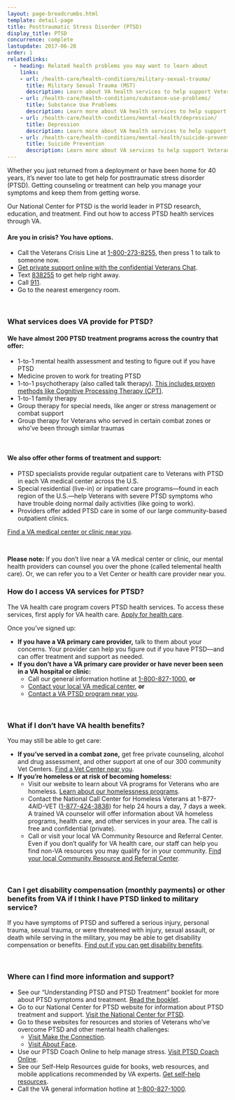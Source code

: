 ```yaml
---
layout: page-breadcrumbs.html
template: detail-page
title: Posttraumatic Stress Disorder (PTSD)
display_title: PTSD
concurrence: complete
lastupdate: 2017-06-28
order: 1
relatedlinks:
  - heading: Related health problems you may want to learn about
    links:
    - url: /health-care/health-conditions/military-sexual-trauma/
      title: Military Sexual Trauma (MST)
      description: Learn about VA health services to help support Veterans dealing with issues related to military sexual trauma.
    - url: /health-care/health-conditions/substance-use-problems/
      title: Substance Use Problems
      description: Learn more about VA health services to help support Veterans with substance use problems.
    - url: /health-care/health-conditions/mental-health/depression/
      title: Depression
      description: Learn more about VA health services to help support Veterans with depression.
    - url: /health-care/health-conditions/mental-health/suicide-prevention/
      title: Suicide Prevention
      description: Learn more about VA services to help support Veterans at risk of suicide and their families.
---
```


<div class="va-introtext">

Whether you just returned from a deployment or have been home for 40 years, it’s never too late to get help for posttraumatic stress disorder (PTSD). Getting counseling or treatment can help you manage your symptoms and keep them from getting worse.

Our National Center for PTSD is the world leader in PTSD research, education, and treatment. Find out how to access PTSD health services through VA.

</div>

<div class="usa-alert usa-alert-warning">
  <div class="usa-alert-body">
	 <h4 class="usa-alert-title">Are you in crisis? <a id="crisis-expander-link">You have options.</a></h4>
	<div id="crisis-expander-content" class="expander-content expander-content-closed">
	  <div class="expander-content-inner usa-alert-text">
	    <ul>
	  	  <li>Call the Veterans Crisis Line at <a href="tel:+1-800-273-8255">1-800-273-8255</a>, then press 1 to talk to someone now.</li>
  		  <li><a href="https://www.veteranscrisisline.net/ChatTermsOfService.aspx?account=Veterans%20Chat/">Get private support online with the confidential Veterans Chat</a>.</li>
  		  <li>Text <a href="sms:838255">838255</a> to get help right away.</li>
  		  <li>Call <a href="tel:911">911</a>.</li>
  		  <li>Go to the nearest emergency room.</li>
		  </ul>
	  </div>
  	</div>
  </div>
</div>
<br>

<div class="feature" markdown=“1”>

### What services does VA provide for PTSD?

#### We have almost 200 PTSD treatment programs across the country that offer:

- 1-to-1 mental health assessment and testing to figure out if you have PTSD
- Medicine proven to work for treating PTSD
- 1-to-1 psychotherapy (also called talk therapy). [This includes proven methods like Cognitive Processing Therapy (CPT)](https://www.mentalhealth.va.gov/ptsd/cbt-ptsd.asp).
- 1-to-1 family therapy
- Group therapy for special needs, like anger or stress management or combat support
- Group therapy for Veterans who served in certain combat zones or who’ve been through similar traumas

<br>

#### We also offer other forms of treatment and support:

- PTSD specialists provide regular outpatient care to Veterans with PTSD in each VA medical center across the U.S.
- Special residential (live-in) or inpatient care programs—found in each region of the U.S.—help Veterans with severe PTSD symptoms who have trouble doing normal daily activities (like going to work).
- Providers offer added PTSD care in some of our large community-based outpatient clinics. <br />

[Find a VA medical center or clinic near you](/facilities/).

<br>

**Please note:** If you don’t live near a VA medical center or clinic, our mental health providers can counsel you over the phone (called telemental health care). Or, we can refer you to a Vet Center or health care provider near you.

</div>

### How do I access VA services for PTSD?

The VA health care program covers PTSD health services. To access these services, first apply for VA health care. [Apply for health care](/health-care/apply/).

Once you’ve signed up:

- **If you have a VA primary care provider,** talk to them about your concerns. Your provider can help you figure out if you have PTSD—and can offer treatment and support as needed.
- **If you don’t have a VA primary care provider or have never been seen in a VA hospital or clinic:**
  - Call our general information hotline at <a href="tel:+1-800-827-1000">1-800-827-1000</a>, **or**
  - [Contact your local VA medical center](/facilities/), **or**
  - [Contact a VA PTSD program near you](https://www.va.gov/directory/guide/PTSD.asp).

<br>

### What if I don’t have VA health benefits?

You may still be able to get care:
- **If you’ve served in a combat zone,** get free private counseling, alcohol and drug assessment, and other support at one of our 300 community Vet Centers. [Find a Vet Center near you](/facilities/).
- **If you’re homeless or at risk of becoming homeless:**
  - Visit our website to learn about VA programs for Veterans who are homeless. [Learn about our homelessness programs](https://www.va.gov/homeless/).
  - Contact the National Call Center for Homeless Veterans at 1-877-4AID-VET (<a href="tel:+18774243838">1-877-424-3838</a>) for help 24 hours a day, 7 days a week. A trained VA counselor will offer information about VA homeless programs, health care, and other services in your area. The call is free and confidential (private).
  - Call or visit your local VA Community  Resource and Referral Center. Even if you don’t qualify for VA health care, our staff can help you find non-VA resources you may qualify for in your community. [Find your local Community Resource and Referral Center]( https://www.va.gov/HOMELESS/Crrc.asp).

<br>

### Can I get disability compensation (monthly payments) or other benefits from VA if I think I have PTSD linked to military service?

If you have symptoms of PTSD and suffered a serious injury, personal trauma, sexual trauma, or were threatened with injury, sexual assault, or death while serving in the military, you may be able to get disability compensation or benefits. [Find out if you can get disability benefits](/disability-benefits/conditions/ptsd/#ptsd-disability-eligibility).

<br>

### Where can I find more information and support?

- See our “Understanding PTSD and PTSD Treatment” booklet for more about PTSD symptoms and treatment. [Read the booklet](http://www.ptsd.va.gov/public/understanding_ptsd/booklet.pdf).
- Go to our National Center for PTSD website for information about PTSD treatment and support. [Visit the National Center for PTSD](https://www.ptsd.va.gov/public/index.asp).
- Go to these websites for resources and stories of Veterans who’ve overcome PTSD and other mental health challenges:
  - [Visit Make the Connection](http://maketheconnection.net/).
  - [Visit About Face](https://www.ptsd.va.gov/apps/AboutFace/).
- Use our PTSD Coach Online to help manage stress. [Visit PTSD Coach Online](https://www.ptsd.va.gov/apps/ptsdcoachonline/default.htm).
- See our Self-Help Resources guide for books, web resources, and mobile applications recommended by VA experts. [Get self-help resources](https://www.mentalhealth.va.gov/self_help.asp).
- Call the VA general information hotline at <a href="tel:+1-800-827-1000">1-800-827-1000</a>.

<script type="text/javascript">

  // Toggle the expandable crisis info
  document.getElementById('crisis-expander-link')
    .addEventListener('click', function () {
      document.getElementById('crisis-expander-content').classList.toggle('expander-content-closed');
    });
</script>
